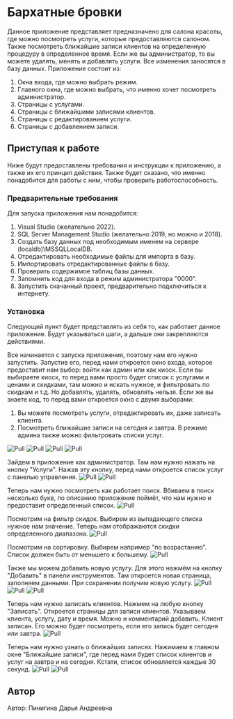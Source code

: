 # Бархатные бровки

Данное приложение представляет предназначено для салона красоты, где можно посмотреть услуги, которые предоставляются салоном. Также посмотреть ближайшие записи клиентов на определенную процедуру в определенное время. Если же вы администратор, то вы можете удалять, менять и добавлять услуги. Все изменения заносятся в базу данных.
Приложение состоит из:
1. Окна входа, где можно выбрать режим.
2. Главного окна, где можно выбрать, что именно хочет посмотреть администратор.
3. Страницы с услугами.
4. Страницы с ближайшими записями клиентов.
5. Страницы с редактированием услуги.
6. Страницы с добавлением записи.

## Приступая к работе

Ниже будут предоставлены требования и инструкции к приложению, а также их его принцип действия. Также будет сказано, что именно понадобится для работы с ним, чтобы проверить работоспособность.

### Предварительные требования

Для запуска приложения нам понадобится:
1. Visual Studio (желательно 2022).
2. SQL Server Management Studio (желательно 2019, но можно и 2018).
3. Создать базу данных под необходимым именем на сервере (localdb)\MSSQLLocalDB.
4. Отредактировать необходимые файлы для импорта в базу.
5. Импортировать отредактированные файлы в базу.
6. Проверить содержимое таблиц базы данных.
7. Запомнить код для входа в режим администратора "0000".
8. Запустить скачанный проект, предварительно подключиться к интернету.

### Установка

Следующий пункт будет представлять из себя то, как работает данное приложение. Будут указываться шаги, а дальше они закрепляются действиями.

Все начинается с запуска приложения, поэтому нам его нужно запустить.
Запустив его, перед нами откроется окно входа, которое предоставит нам выбор: войти как админ или как киоск. Если вы выбираете киоск, то перед вами просто будет список с услугами и ценами и скидками, там можно и искать нужное, и фильтровать по скидкам и т.д. Но добавлять, удалять, обновлять нельзя.
Если же вы знаете код, то перед вами откроется окно с двумя выборами:
1. Вы можете посмотреть услуги, отредактировать их, даже записать клиента.
2. Посмотреть ближайшие записи на сегодня и завтра.
В режиме админа также можно фильтровать списки услуг.
<img src="https://github.com/dahichnero/BeautySalon/blob/main/b1.png" alt="Pull" />
<img src="https://github.com/dahichnero/BeautySalon/blob/main/b2.png" alt="Pull" />
<img src="https://github.com/dahichnero/BeautySalon/blob/main/b3.png" alt="Pull" />
<img src="https://github.com/dahichnero/BeautySalon/blob/main/b4.png" alt="Pull" />

Зайдем в приложение как администратор. Там нам нужно нажать на кнопку "Услуги".
Нажав эту кнопку, перед нами откроется список услуг с панелью управления.
<img src="https://github.com/dahichnero/BeautySalon/blob/main/b5.png" alt="Pull" />
<img src="https://github.com/dahichnero/BeautySalon/blob/main/b6.png" alt="Pull" />

Теперь нам нужно посмотреть как работает поиск.
Вбиваем в поиск несколько букв, по описанию приложение поймёт, что нам нужно и предоставит определенный список.
<img src="https://github.com/dahichnero/BeautySalon/blob/main/b7.png" alt="Pull" />

Посмотрим на фильтр скидок.
Выбирем из выпадающего списка нужное нам значение. Теперь нам отображаются скидки определенного диапазона.
<img src="https://github.com/dahichnero/BeautySalon/blob/main/b8.png" alt="Pull" />

Посмотрим на сортировку.
Выбирем например "по возрастанию". Список должен быть от меньшего к большему.
<img src="https://github.com/dahichnero/BeautySalon/blob/main/b9.png" alt="Pull" />

Также мы можем добавить новую услугу.
Для этого нажмём на кнопку "Добавить" в панели инструментов. Там откроется новая страница, заполняем данными. При сохранении получим новую услугу.
<img src="https://github.com/dahichnero/BeautySalon/blob/main/b10.png" alt="Pull" />
<img src="https://github.com/dahichnero/BeautySalon/blob/main/b11.png" alt="Pull" />
<img src="https://github.com/dahichnero/BeautySalon/blob/main/b12.png" alt="Pull" />

Теперь нам нужно записать клиентов.
Нажмем на любую кнопку "Записать". Откроется страницы для записи клиентов. Указываем клиента, услугу, дату и время. Можно и комментарий добавить.
Клиент записан. Его можно будет посмотреть, если его запись будет сегодня или завтра.
<img src="https://github.com/dahichnero/BeautySalon/blob/main/b13.png" alt="Pull" />

Теперь нам нужно узнать о ближайших записях.
Нажимаем в главном окне "Ближайшие записи", где перед нами будет список клиентов и услуг на завтра и на сегодня.
Кстати, список обновляется каждые 30 секунд.
<img src="https://github.com/dahichnero/BeautySalon/blob/main/b14.png" alt="Pull" />
<img src="https://github.com/dahichnero/BeautySalon/blob/main/b15.png" alt="Pull" />

## Автор

Автор: Пинигина Дарья Андреевна
